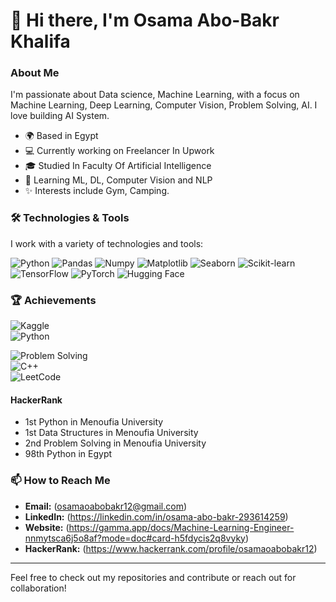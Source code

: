 # 👋 Hi there, I'm Osama Abo-Bakr Khalifa

### About Me

I'm passionate about Data science, Machine Learning, with a focus on Machine Learning, Deep Learning, Computer Vision, Problem Solving, AI. I love building AI System.

- 🌍 Based in Egypt
- 💻 Currently working on Freelancer In Upwork
- 🎓 Studied In Faculty Of Artificial Intelligence
- 🌱 Learning ML, DL, Computer Vision and NLP
- ✨ Interests include Gym, Camping.

### 🛠️ Technologies & Tools

I work with a variety of technologies and tools:

![Python](https://img.shields.io/badge/Python-3776AB?style=flat&logo=python&logoColor=white)
![Pandas](https://img.shields.io/badge/Pandas-150458?style=flat&logo=pandas&logoColor=white)
![Numpy](https://img.shields.io/badge/Numpy-013243?style=flat&logo=numpy&logoColor=white)
![Matplotlib](https://img.shields.io/badge/Matplotlib-FF6666?style=flat&logo=matplotlib&logoColor=white)
![Seaborn](https://img.shields.io/badge/Seaborn-00B4D9?style=flat&logo=seaborn&logoColor=white)
![Scikit-learn](https://img.shields.io/badge/Scikit--learn-F7931E?style=flat&logo=scikit-learn&logoColor=white)
![TensorFlow](https://img.shields.io/badge/TensorFlow-FF6F00?style=flat&logo=tensorflow&logoColor=white)
![PyTorch](https://img.shields.io/badge/PyTorch-EE4C2C?style=flat&logo=pytorch&logoColor=white)
![Hugging Face](https://img.shields.io/badge/Hugging%20Face-FFD95D?style=flat&logo=huggingface&logoColor=black)


### 🏆 Achievements

<!-- Use GitHub Shield Badges or custom images -->

![Kaggle](https://img.shields.io/badge/Kaggle-Expert-20BEFF?style=flat&logo=kaggle&logoColor=white)   
![Python](https://img.shields.io/badge/Python-Gold-FFD700?style=flat&logo=python&logoColor=white) 

![Problem Solving](https://img.shields.io/badge/Problem_Solving-Gold-FFD700?style=flat&logo=codeforces&logoColor=white)   
![C++](https://img.shields.io/badge/C++-Gold-FFD700?style=flat&logo=cplusplus&logoColor=white)  
![LeetCode](https://img.shields.io/badge/LeetCode-Top%20Contributor-FFA116?style=flat&logo=leetcode&logoColor=white) 

#### HackerRank
- 1st Python in Menoufia University
- 1st Data Structures in Menoufia University
- 2nd Problem Solving in Menoufia University
- 98th Python in Egypt

### 📫 How to Reach Me

- **Email:** (osamaoabobakr12@gmail.com)
- **LinkedIn:** (https://linkedin.com/in/osama-abo-bakr-293614259)
- **Website:** (https://gamma.app/docs/Machine-Learning-Engineer-nnmytsca6j5o8af?mode=doc#card-h5fdycis2q8vyky)
- **HackerRank:** (https://www.hackerrank.com/profile/osamaoabobakr12)

---

Feel free to check out my repositories and contribute or reach out for collaboration!
